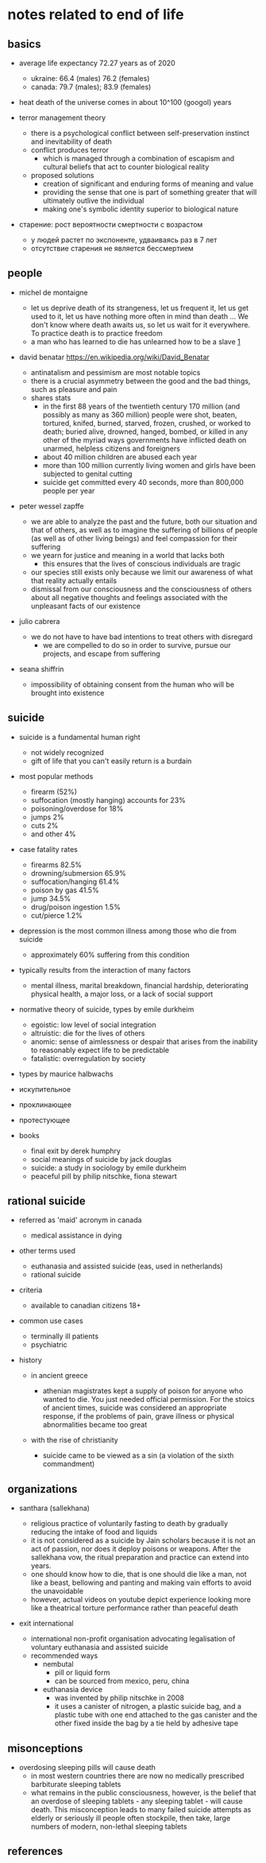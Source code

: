# notes related to end of life

## basics

- average life expectancy 72.27 years as of 2020
  - ukraine:	66.4 (males) 76.2 (females)
  - canada: 79.7 (males);	83.9 (females)

- heat death of the universe comes in about 10^100 (googol) years

- terror management theory
  - there is a psychological conflict between self-preservation instinct and inevitability of death
  - conflict produces terror
    - which is managed through a combination of escapism and cultural beliefs that act to counter biological reality 
  - proposed solutions
    - creation of significant and enduring forms of meaning and value
    - providing the sense that one is part of something greater that will ultimately outlive the individual 
    - making one's symbolic identity superior to biological nature

- старение: рост вероятности смертности с возрастом
  - у людей растет по экспоненте, удваиваясь раз в 7 лет
  - отсутствие старения не является бессмертием


## people

- michel de montaigne
  - let us deprive death of its strangeness, let us frequent it, let us get used to it, let us have nothing more often in mind than death ... We don't know where death awaits us, so let us wait for it everywhere. To practice death is to practice freedom
  - a man who has learned to die has unlearned how to be a slave [1]

 - david benatar https://en.wikipedia.org/wiki/David_Benatar
    - antinatalism and pessimism are most notable topics
    - there is a crucial asymmetry between the good and the bad things, such as pleasure and pain
    - shares stats
      - in the first 88 years of the twentieth century 170 million (and possibly as many as 360 million)
        people were shot, beaten, tortured, knifed, burned, starved, frozen, crushed, or worked to death;
        buried alive, drowned, hanged, bombed, or killed in any other of the myriad ways governments have
        inflicted death on unarmed, helpless citizens and foreigners
      - about 40 million children are abused each year
      - more than 100 million currently living women and girls have been subjected to genital cutting
      - suicide get committed every 40 seconds, more than 800,000 people per year
      
  - peter wessel zapffe
    - we are able to analyze the past and the future, both our situation and that of others,
      as well as to imagine the suffering of billions of people (as well as of other living beings)
      and feel compassion for their suffering
    - we yearn for justice and meaning in a world that lacks both
      - this ensures that the lives of conscious individuals are tragic
    - our species still exists only because we limit our awareness of what that reality actually entails
    - dismissal from our consciousness and the consciousness of others about all negative thoughts and 
      feelings associated with the unpleasant facts of our existence
  
  - julio cabrera
    - we do not have to have bad intentions to treat others with disregard
      - we are compelled to do so in order to survive, pursue our projects, and escape from suffering
    
  - seana shiffrin
    - impossibility of obtaining consent from the human who will be brought into existence



## suicide

- suicide is a fundamental human right 
  - not widely recognized
  - gift of life that you can't easily return is a burdain

- most popular methods
  - firearm (52%)
  - suffocation (mostly hanging) accounts for 23%
  - poisoning/overdose for 18%
  - jumps 2%
  - cuts 2%
  - and other 4%

- case fatality rates 
  - firearms 82.5%
  - drowning/submersion 65.9%
  - suffocation/hanging 61.4%
  - poison by gas 41.5%
  - jump 34.5%
  - drug/poison ingestion 1.5%
  - cut/pierce 1.2%

- depression is the most common illness among those who die from suicide
  - approximately 60% suffering from this condition

- typically results from the interaction of many factors
  - mental illness, marital breakdown, financial hardship, deteriorating physical health, a major loss, or a lack of social support

- normative theory of suicide, types by emile durkheim
  - egoistic: low level of social integration
  - altruistic: die for the lives of others
  - anomic: sense of aimlessness or despair that arises from the inability to reasonably expect life to be predictable
  - fatalistic: overregulation by society

 - types by maurice halbwachs
  - искупительное
  - проклинающее
  - протестующее

- books
  - final exit by derek humphry
  - social meanings of suicide by jack douglas
  - suicide: a study in sociology by emile durkheim
  - peaceful pill by philip nitschke, fiona stewart


## rational suicide

- referred as 'maid' acronym in canada
  - medical assistance in dying

- other terms used
  - euthanasia and assisted suicide (eas, used in netherlands)
  - rational suicide

- criteria
  - available to canadian citizens 18+

- common use cases
  - terminally ill patients
  - psychiatric

- history
  - in ancient greece
    - athenian magistrates kept a supply of poison for anyone who wanted to die. You just needed official permission. For the stoics of ancient times, suicide was considered an appropriate response, if the problems of pain, grave illness or physical abnormalities became too great

  - with the rise of christianity
    - suicide came to be viewed as a sin (a violation of the sixth commandment)
 


## organizations

- santhara (sallekhana)
  - religious practice of voluntarily fasting to death by gradually reducing the intake of food and liquids
  - it is not considered as a suicide by Jain scholars because it is not an act of passion, nor does it deploy 
    poisons or weapons. After the sallekhana vow, the ritual preparation and practice can extend into years.
  - one should know how to die, that is one should die like a man, not like a beast, bellowing and panting 
    and making vain efforts to avoid the unavoidable
  - however, actual videos on youtube depict experience looking more like a theatrical torture performance rather than peaceful death

- exit international
  - international non-profit organisation advocating legalisation of voluntary euthanasia and assisted suicide
  - recommended ways
    - nembutal
      - pill or liquid form
      - can be sourced from mexico, peru, china
    - euthanasia device
      - was invented by philip nitschke in 2008
      - it uses a canister of nitrogen, a plastic suicide bag, and a plastic tube with one end attached to the gas canister and the other fixed inside the bag by a tie held by adhesive tape


## misonceptions

- overdosing sleeping pills will cause death
  - in most western countries there are now no medically prescribed barbiturate sleeping tablets
  - what remains in the public consciousness, however, is the belief that an overdose of sleeping tablets - any sleeping tablet - will cause death. This misconception leads to many failed suicide attempts as elderly or seriously ill people often stockpile, then take, large numbers of modern, non-lethal sleeping tablets


## references

[1]: https://www.thegreatcourses.com/courses/practicing-mindfulness-an-introduction-to-meditation (lecture 23: Finitude—Living in the Face of Death)